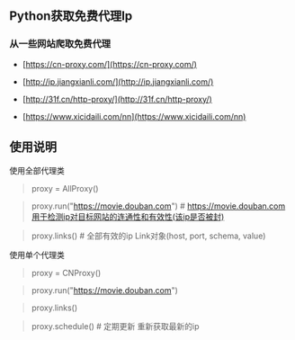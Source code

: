 ## Python获取免费代理Ip

### 从一些网站爬取免费代理
* [https://cn-proxy.com/](https://cn-proxy.com/)

* [http://ip.jiangxianli.com/](http://ip.jiangxianli.com/)

* [http://31f.cn/http-proxy/](http://31f.cn/http-proxy/)

* [https://www.xicidaili.com/nn](https://www.xicidaili.com/nn)

## 使用说明

使用全部代理类
> proxy = AllProxy()

> proxy.run("https://movie.douban.com") # https://movie.douban.com用于检测ip对目标网站的连通性和有效性(该ip是否被封)

> proxy.links() # 全部有效的ip Link对象(host, port, schema, value)

使用单个代理类
> proxy = CNProxy()

> proxy.run("https://movie.douban.com")

> proxy.links()

> proxy.schedule() # 定期更新 重新获取最新的ip